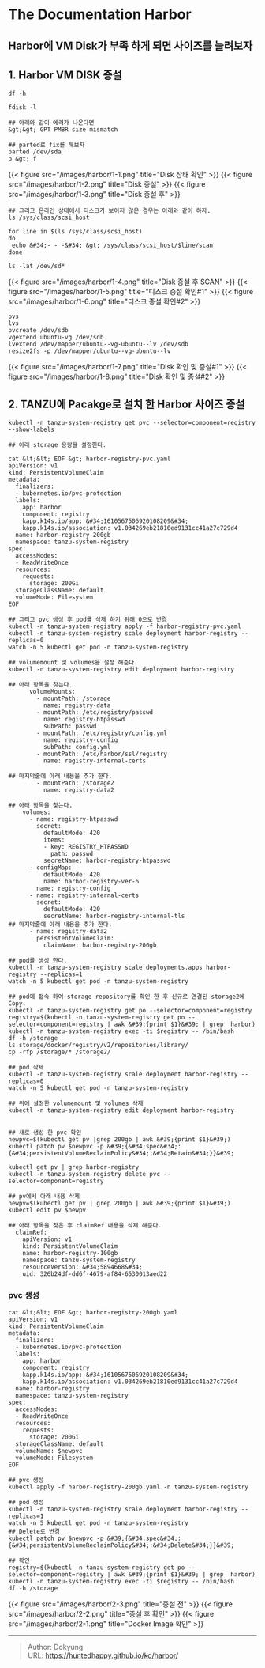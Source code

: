 # The Documentation Harbor

## Harbor에 VM Disk가 부족 하게 되면 사이즈를 늘려보자 

## 1. Harbor VM DISK 증설

```shell
df -h

fdisk -l

## 아래와 같이 에러가 나온다면
&gt;&gt; GPT PMBR size mismatch 

## parted로 fix를 해보자
parted /dev/sda
p &gt; f

```
{{&lt; figure src=&#34;/images/harbor/1-1.png&#34; title=&#34;Disk 상태 확인&#34; &gt;}}
{{&lt; figure src=&#34;/images/harbor/1-2.png&#34; title=&#34;Disk 증설&#34; &gt;}}
{{&lt; figure src=&#34;/images/harbor/1-3.png&#34; title=&#34;Disk 증설 후&#34; &gt;}}

```shell
## 그리고 온라인 상태에서 디스크가 보이지 않은 경우는 아래와 같이 하자.
ls /sys/class/scsi_host

for line in $(ls /sys/class/scsi_host)
do
 echo &#34;- - -&#34; &gt; /sys/class/scsi_host/$line/scan
done

ls -lat /dev/sd*
```
{{&lt; figure src=&#34;/images/harbor/1-4.png&#34; title=&#34;Disk 증설 후 SCAN&#34; &gt;}}
{{&lt; figure src=&#34;/images/harbor/1-5.png&#34; title=&#34;디스크 증설 확인#1&#34; &gt;}}
{{&lt; figure src=&#34;/images/harbor/1-6.png&#34; title=&#34;디스크 증설 확인#2&#34; &gt;}}

```shell
pvs
lvs
pvcreate /dev/sdb
vgextend ubuntu-vg /dev/sdb
lvextend /dev/mapper/ubuntu--vg-ubuntu--lv /dev/sdb
resize2fs -p /dev/mapper/ubuntu--vg-ubuntu--lv
```

{{&lt; figure src=&#34;/images/harbor/1-7.png&#34; title=&#34;Disk 확인 및 증설#1&#34; &gt;}}
{{&lt; figure src=&#34;/images/harbor/1-8.png&#34; title=&#34;Disk 확인 및 증설#2&#34; &gt;}}

## 2. TANZU에 Pacakge로 설치 한 Harbor 사이즈 증설
```shell
kubectl -n tanzu-system-registry get pvc --selector=component=registry --show-labels

## 아래 storage 용량을 설정한다.

cat &lt;&lt; EOF &gt; harbor-registry-pvc.yaml
apiVersion: v1
kind: PersistentVolumeClaim
metadata:
  finalizers:
  - kubernetes.io/pvc-protection
  labels:
    app: harbor
    component: registry
    kapp.k14s.io/app: &#34;1610567506920108209&#34;
    kapp.k14s.io/association: v1.034269eb21810ed9131cc41a27c729d4
  name: harbor-registry-200gb
  namespace: tanzu-system-registry
spec:
  accessModes:
  - ReadWriteOnce
  resources:
    requests:
      storage: 200Gi
  storageClassName: default
  volumeMode: Filesystem
EOF

## 그리고 pvc 생성 후 pod를 삭제 하기 위해 0으로 변경
kubectl -n tanzu-system-registry apply -f harbor-registry-pvc.yaml
kubectl -n tanzu-system-registry scale deployment harbor-registry --replicas=0
watch -n 5 kubectl get pod -n tanzu-system-registry
```
```shell
## volumemount 및 volumes을 설정 해준다.
kubectl -n tanzu-system-registry edit deployment harbor-registry

## 아래 항목을 찾는다.
      volumeMounts:
        - mountPath: /storage
          name: registry-data
        - mountPath: /etc/registry/passwd
          name: registry-htpasswd
          subPath: passwd
        - mountPath: /etc/registry/config.yml
          name: registry-config
          subPath: config.yml
        - mountPath: /etc/harbor/ssl/registry
          name: registry-internal-certs

## 마지막줄에 아래 내용을 추가 한다.
        - mountPath: /storage2
          name: registry-data2

## 아래 항목을 찾는다.
    volumes:
      - name: registry-htpasswd
        secret:
          defaultMode: 420
          items:
          - key: REGISTRY_HTPASSWD
            path: passwd
          secretName: harbor-registry-htpasswd
      - configMap:
          defaultMode: 420
          name: harbor-registry-ver-6
        name: registry-config
      - name: registry-internal-certs
        secret:
          defaultMode: 420
          secretName: harbor-registry-internal-tls
## 마지막줄에 아래 내용을 추가 한다.
      - name: registry-data2
        persistentVolumeClaim:
          claimName: harbor-registry-200gb

## pod를 생성 한다.
kubectl -n tanzu-system-registry scale deployments.apps harbor-registry --replicas=1
watch -n 5 kubectl get pod -n tanzu-system-registry

## pod에 접속 하여 storage repository를 확인 한 후 신규로 연결된 storage2에 Copy.
kubectl -n tanzu-system-registry get po --selector=component=registry
registry=$(kubectl -n tanzu-system-registry get po --selector=component=registry | awk &#39;{print $1}&#39; | grep  harbor)
kubectl -n tanzu-system-registry exec -ti $registry -- /bin/bash
df -h /storage
ls storage/docker/registry/v2/repositories/library/
cp -rfp /storage/* /storage2/

## pod 삭제
kubectl -n tanzu-system-registry scale deployment harbor-registry --replicas=0
watch -n 5 kubectl get pod -n tanzu-system-registry

## 위에 설정한 volumemount 및 volumes 삭제
kubectl -n tanzu-system-registry edit deployment harbor-registry


## 새로 생성 한 pvc 확인
newpvc=$(kubectl get pv |grep 200gb | awk &#39;{print $1}&#39;)
kubectl patch pv $newpvc -p &#39;{&#34;spec&#34;:{&#34;persistentVolumeReclaimPolicy&#34;:&#34;Retain&#34;}}&#39;

kubectl get pv | grep harbor-registry
kubectl -n tanzu-system-registry delete pvc --selector=component=registry

## pv에서 아래 내용 삭제
newpv=$(kubectl get pv | grep 200gb | awk &#39;{print $1}&#39;)
kubectl edit pv $newpv

## 아래 항목을 찾은 후 claimRef 내용을 삭제 해준다.
  claimRef:
    apiVersion: v1
    kind: PersistentVolumeClaim
    name: harbor-registry-100gb
    namespace: tanzu-system-registry
    resourceVersion: &#34;5894668&#34;
    uid: 326b24df-dd6f-4679-af84-6530013aed22
```

### pvc 생성
```shell
cat &lt;&lt; EOF &gt; harbor-registry-200gb.yaml
apiVersion: v1
kind: PersistentVolumeClaim
metadata:
  finalizers:
  - kubernetes.io/pvc-protection
  labels:
    app: harbor
    component: registry
    kapp.k14s.io/app: &#34;1610567506920108209&#34;
    kapp.k14s.io/association: v1.034269eb21810ed9131cc41a27c729d4
  name: harbor-registry
  namespace: tanzu-system-registry
spec:
  accessModes:
  - ReadWriteOnce
  resources:
    requests:
      storage: 200Gi
  storageClassName: default
  volumeName: $newpvc
  volumeMode: Filesystem
EOF

## pvc 생성
kubectl apply -f harbor-registry-200gb.yaml -n tanzu-system-registry

## pod 생성
kubectl -n tanzu-system-registry scale deployment harbor-registry --replicas=1
watch -n 5 kubectl get pod -n tanzu-system-registry
## Delete로 변경
kubectl patch pv $newpvc -p &#39;{&#34;spec&#34;:{&#34;persistentVolumeReclaimPolicy&#34;:&#34;Delete&#34;}}&#39;

## 확인
registry=$(kubectl -n tanzu-system-registry get po --selector=component=registry | awk &#39;{print $1}&#39; | grep  harbor)
kubectl -n tanzu-system-registry exec -ti $registry -- /bin/bash
df -h /storage
```
{{&lt; figure src=&#34;/images/harbor/2-3.png&#34; title=&#34;증설 전&#34; &gt;}}
{{&lt; figure src=&#34;/images/harbor/2-2.png&#34; title=&#34;증설 후 확인&#34; &gt;}}
{{&lt; figure src=&#34;/images/harbor/2-1.png&#34; title=&#34;Docker Image 확인&#34; &gt;}}

---

> Author: Dokyung  
> URL: https://huntedhappy.github.io/ko/harbor/  

